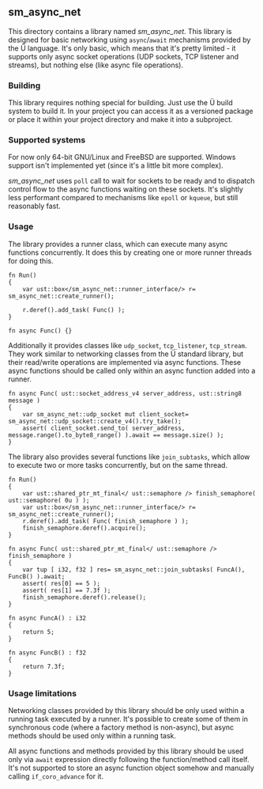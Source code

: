 ## sm_async_net

This directory contains a library named *sm_async_net*.
This library is designed for basic networking using `async`/`await` mechanisms provided by the Ü language.
It's only basic, which means that it's pretty limited - it supports only async socket operations (UDP sockets, TCP listener and streams), but nothing else (like async file operations).


### Building

This library requires nothing special for building.
Just use the Ü build system to build it.
In your project you can access it as a versioned package or place it within your project directory and make it into a subproject.


### Supported systems

For now only 64-bit GNU/Linux and FreeBSD are supported.
Windows support isn't implemented yet (since it's a little bit more complex).

*sm_async_net* uses `poll` call to wait for sockets to be ready and to dispatch control flow to the async functions waiting on these sockets.
It's slightly less performant compared to mechanisms like `epoll` or `kqueue`, but still reasonably fast.


### Usage

The library provides a runner class, which can execute many async functions concurrently.
It does this by creating one or more runner threads for doing this.

```
fn Run()
{
	var ust::box</sm_async_net::runner_interface/> r= sm_async_net::create_runner();

	r.deref().add_task( Func() );
}

fn async Func() {}
```

Additionally it provides classes like `udp_socket`, `tcp_listener`, `tcp_stream`.
They work similar to networking classes from the Ü standard library, but their read/write operations are implemented via async functions.
These async functions should be called only within an async function added into a runner.

```
fn async Func( ust::socket_address_v4 server_address, ust::string8 message )
{
	var sm_async_net::udp_socket mut client_socket= sm_async_net::udp_socket::create_v4().try_take();
	assert( client_socket.send_to( server_address, message.range().to_byte8_range() ).await == message.size() );
}

```

The library also provides several functions like `join_subtasks`, which allow to execute two or more tasks concurrently, but on the same thread.

```
fn Run()
{
	var ust::shared_ptr_mt_final</ ust::semaphore /> finish_semaphore( ust::semaphore( 0u ) );
	var ust::box</sm_async_net::runner_interface/> r= sm_async_net::create_runner();
	r.deref().add_task( Func( finish_semaphore ) );
	finish_semaphore.deref().acquire();
}

fn async Func( ust::shared_ptr_mt_final</ ust::semaphore /> finish_semaphore )
{
	var tup [ i32, f32 ] res= sm_async_net::join_subtasks( FuncA(), FuncB() ).await;
	assert( res[0] == 5 );
	assert( res[1] == 7.3f );
	finish_semaphore.deref().release();
}

fn async FuncA() : i32
{
	return 5;
}

fn async FuncB() : f32
{
	return 7.3f;
}
```


### Usage limitations

Networking classes provided by this library should be only used within a running task executed by a runner.
It's possible to create some of them in synchronous code (where a factory method is non-async), but async methods should be used only within a running task.

All async functions and methods provided by this library should be used only via `await` expression directly following the function/method call itself.
It's not supported to store an async function object somehow and manually calling `if_coro_advance` for it.
